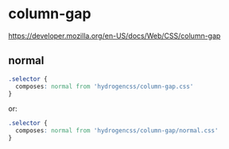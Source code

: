 # column-gap

https://developer.mozilla.org/en-US/docs/Web/CSS/column-gap

## normal
```css
.selector {
  composes: normal from 'hydrogencss/column-gap.css'
}
```

or:
```css
.selector {
  composes: normal from 'hydrogencss/column-gap/normal.css'
}
```


